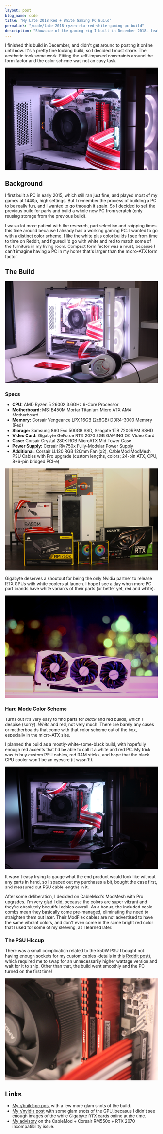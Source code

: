 ```yaml
---
layout: post
blog_name: code
title: "My Late 2018 Red + White Gaming PC Build"
permalink: "/code/late-2018-ryzen-rtx-red-white-gaming-pc-build"
description: "Showcase of the gaming rig I built in December 2018, featuring Ryzen, RTX, and a slick red-and-white color scheme."
---
```


I finished this build in December, and didn't get around to posting it online until now. It's a pretty fine looking build, so I decided I must share. The aesthetic took some work. Fitting the self-imposed constraints around the form factor and the color scheme was not an easy task.

![](/assets/reviews/2018-pc-build-hero.jpg)

<!--more-->

## Background

I first built a PC in early 2015, which still ran just fine, and played most of my games at 1440p, high settings. But I remember the process of building a PC to be really fun, and I wanted to go through it again. So I decided to sell the previous build for parts and build a whole new PC from scratch (only reusing storage from the previous build).

I was a lot more patient with the research, part selection and shipping times this time around because I already had a working gaming PC. I wanted to go with a distinct color scheme. I like the white plus color builds I see from time to time on Reddit, and figured I'd go with white and red to match some of the furniture in my living room. Compact form factor was a must, because I can't imagine having a PC in my home that's larger than the micro-ATX form factor.

## The Build

![](/assets/reviews/2018-pc-build-dazzle.jpg)

### Specs

- **CPU:** AMD Ryzen 5 2600X 3.6GHz 6-Core Processor
- **Motherboard:** MSI B450M Mortar Titanium Micro ATX AM4 Motherboard
- **Memory:** Corsair Vengeance LPX 16GB (2x8GB) DDR4-3000 Memory (Red)
- **Storage:** Samsung 860 Evo 500GB SSD, Seagate 1TB 7200RPM SSHD
- **Video Card:** Gigabyte GeForce RTX 2070 8GB GAMING OC Video Card
- **Case:** Corsair Crystal 280X RGB MicroATX Mid Tower Case
- **Power Supply:** Corsair RM750x Fully-Modular Power Supply
- **Additional:** Corsair LL120 RGB 120mm Fan (x2), CableMod ModMesh PSU Cables with Pro upgrade (custom lengths, colors; 24-pin ATX, CPU, 8+6-pin bridged PCI-e)

![](/assets/reviews/2018-pc-build-parts.jpg)

Gigabyte deserves a shoutout for being the only Nvidia partner to release RTX GPUs with white coolers at launch. I hope I see a day when more PC part brands have white variants of their parts (or better yet, red and white).

![](/assets/reviews/2018-pc-build-gpu.jpg)

### Hard Mode Color Scheme

Turns out it's very easy to find parts for *black* and red builds, which I despise (sorry). *White* and red, not very much. There are barely any cases or motherboards that come with that color scheme out of the box, especially in the micro-ATX size.

I planned the build as a mostly-white-some-black build, with hopefully enough red accents that I'd be able to call it a white and red PC. My trick was to buy custom PSU cables, red RAM sticks, and hope that the black CPU cooler won't be an eyesore (it wasn't!).

![](/assets/reviews/2018-pc-build-dark.jpg)

It wasn't easy trying to gauge what the end product would look like without any parts in hand, so I spaced out my purchases a bit, bought the case first, and measured out PSU cable lengths in it.

After some deliberation, I decided on CableMod's ModMesh with Pro upgrades. I'm very glad I did, because the colors are super vibrant and they're absolutely beautiful cables overall. As a bonus, the included cable combs mean they basically come pre-managed, eliminating the need to straighten them out later. Their ModFlex cables are not advertised to have the same vibrant colors, and don't even come in the same bright red color that I used for some of my sleeving, as I learned later.

### The PSU Hiccup

There was a small complication related to the 550W PSU I bought not having enough sockets for my custom cables (details in [this Reddit post](https://redd.it/a24mzj)), which required me to swap for an unnecessarily higher wattage version and wait for it to ship. Other than that, the build went smoothly and the PC turned on the first time!

![](/assets/reviews/2018-pc-build-internal-closeup.jpg)

## Links

- [My r/buildapc post](https://redd.it/am7s9k) with a few more glam shots of the build.
- [My r/nvidia post](https://redd.it/9wmjyv) with some glam shots of the GPU, becasue I didn't see enough images of the white Gigabyte RTX cards online at the time.
- [My advisory](https://redd.it/a24mzj) on the CableMod + Corsair RM550x + RTX 2070 incompatibility issue.
